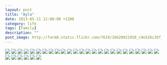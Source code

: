 ```yaml
---
layout: post
title: "Ayla"
date: 2013-05-11 12:00:00 +1200
category: life
tags: [Family]
description: ""
post_image: http://farm8.static.flickr.com/7619/16620921910_c9e526c26f_o.jpg
---
```

[![](http://farm3.static.flickr.com/2854/9590111728_22e45238ea_c.jpg)](http://farm3.static.flickr.com/2854/9590111728_20095023d3_o.jpg)
[![](http://farm6.static.flickr.com/5546/9590112512_fd482f87c6_c.jpg)](http://farm6.static.flickr.com/5546/9590112512_15b7dcf427_o.jpg)
[![](http://farm8.static.flickr.com/7348/9590112974_d5aab229df_c.jpg)](http://farm8.static.flickr.com/7348/9590112974_80997d1817_o.jpg)
[![](http://farm4.static.flickr.com/3688/9587319313_59752730f3_c.jpg)](http://farm4.static.flickr.com/3688/9587319313_c04aa69f2c_o.jpg)
[![](http://farm6.static.flickr.com/5537/9590113842_a638fc4d94_c.jpg)](http://farm6.static.flickr.com/5537/9590113842_013e57f333_o.jpg)
[![](http://farm4.static.flickr.com/3715/9587320287_89cf39c187_c.jpg)](http://farm4.static.flickr.com/3715/9587320287_d770813c2e_o.jpg)
[![](http://farm6.static.flickr.com/5485/9587320775_838451d757_c.jpg)](http://farm6.static.flickr.com/5485/9587320775_89066b968d_o.jpg)
[![](http://farm4.static.flickr.com/3739/9587321231_84aa80f253_c.jpg)](http://farm4.static.flickr.com/3739/9587321231_b435231d0f_o.jpg)
[![](http://farm4.static.flickr.com/3678/9590115800_d4dc2360a9_c.jpg)](http://farm4.static.flickr.com/3678/9590115800_2eb290244f_o.jpg)
[![](http://farm3.static.flickr.com/2824/9590116258_6ec79e7ddf_c.jpg)](http://farm3.static.flickr.com/2824/9590116258_2c05407bb0_o.jpg)
[![](http://farm4.static.flickr.com/3673/9587322809_fb8d16147a_c.jpg)](http://farm4.static.flickr.com/3673/9587322809_58564325ff_o.jpg)
[![](http://farm3.static.flickr.com/2876/9590117274_abf763be84_c.jpg)](http://farm3.static.flickr.com/2876/9590117274_1801b4461f_o.jpg)
[![](http://farm3.static.flickr.com/2819/9590117720_9b5425d809_c.jpg)](http://farm3.static.flickr.com/2819/9590117720_6c50d1c405_o.jpg)
[![](http://farm4.static.flickr.com/3699/9587324199_5d8dbb1161_c.jpg)](http://farm4.static.flickr.com/3699/9587324199_726a11bf77_o.jpg)
[![](http://farm8.static.flickr.com/7390/9590118632_0da1b5fafd_c.jpg)](http://farm8.static.flickr.com/7390/9590118632_71251e4119_o.jpg)
[![](http://farm3.static.flickr.com/2851/9590119076_7707501317_c.jpg)](http://farm3.static.flickr.com/2851/9590119076_aab1e6b488_o.jpg)
[![](http://farm8.static.flickr.com/7352/9587325689_3cbf1680ed_c.jpg)](http://farm8.static.flickr.com/7352/9587325689_021f6003f9_o.jpg)
[![](http://farm8.static.flickr.com/7346/9587326193_b697e9ee94_c.jpg)](http://farm8.static.flickr.com/7346/9587326193_1c8a43cc6a_o.jpg)
[![](http://farm6.static.flickr.com/5536/9590120528_084acda457_c.jpg)](http://farm6.static.flickr.com/5536/9590120528_cdde0423cf_o.jpg)
[![](http://farm4.static.flickr.com/3833/9590121040_9d467aea3b_c.jpg)](http://farm4.static.flickr.com/3833/9590121040_36b25a1a1d_o.jpg)
[![](http://farm8.static.flickr.com/7330/9590121576_bee73056d3_c.jpg)](http://farm8.static.flickr.com/7330/9590121576_ea043f588d_o.jpg)
[![](http://farm4.static.flickr.com/3728/9587328103_1d76d07448_c.jpg)](http://farm4.static.flickr.com/3728/9587328103_14fcb8f5e1_o.jpg)
[![](http://farm4.static.flickr.com/3792/9590122756_a3d4b62f37_c.jpg)](http://farm4.static.flickr.com/3792/9590122756_c725758683_o.jpg)
[![](http://farm4.static.flickr.com/3729/9587329381_1ec412833b_c.jpg)](http://farm4.static.flickr.com/3729/9587329381_483bbff2f1_o.jpg)
[![](http://farm8.static.flickr.com/7332/9587329879_f14567d196_c.jpg)](http://farm8.static.flickr.com/7332/9587329879_be292782da_o.jpg)
[![](http://farm4.static.flickr.com/3682/9590124370_51a85a4094_c.jpg)](http://farm4.static.flickr.com/3682/9590124370_8f309646a4_o.jpg)
[![](http://farm6.static.flickr.com/5495/9590125076_3d765f19af_c.jpg)](http://farm6.static.flickr.com/5495/9590125076_c37711a9ab_o.jpg)
[![](http://farm6.static.flickr.com/5489/9590126016_d4fb205dd5_c.jpg)](http://farm6.static.flickr.com/5489/9590126016_23a6847bca_o.jpg)
[![](http://farm8.static.flickr.com/7415/9590126606_a272f4d448_c.jpg)](http://farm8.static.flickr.com/7415/9590126606_e978e40dbc_o.jpg)
[![](http://farm3.static.flickr.com/2836/9587333211_bea5ca7fa7_c.jpg)](http://farm3.static.flickr.com/2836/9587333211_c7eef325e9_o.jpg)
[![](http://farm8.static.flickr.com/7413/9590127806_dbdefc9f94_c.jpg)](http://farm8.static.flickr.com/7413/9590127806_2e597c6e04_o.jpg)
